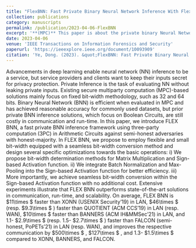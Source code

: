 ```yaml
---
title: "FlexBNN: Fast Private Binary Neural Network Inference With Flexible Bit-Width"
collection: publications
category: manuscripts
permalink: /publication/2023-04-06-FlexBNN
excerpt: '**(MPC)** This paper is about the private binary Neural Network inference.'
date: 2023-04-06
venue: 'IEEE Transactions on Information Forensics and Security'
paperurl: 'https://ieeexplore.ieee.org/document/10093909'
citation: 'Ye, Dong. (2023). &quot;FlexBNN: Fast Private Binary Neural Network Inference With Flexible Bit-Width.&quot; <i>IEEE Transactions on Information Forensics and Security</i>.'
---
```


Advancements in deep learning enable neural network (NN) inference to be a service, but service providers and clients want to keep their inputs secret for privacy protection. Private Inference is the task of evaluating NN without leaking private inputs. Existing secure multiparty computation (MPC)-based solutions mainly focus on fixed bit-width methodology, such as 32 and 64 bits. Binary Neural Network (BNN) is efficient when evaluated in MPC and has achieved reasonable accuracy for commonly used datasets, but prior private BNN inference solutions, which focus on Boolean Circuits, are still costly in communication and run-time. In this paper, we introduce FLEX BNN, a fast private BNN inference framework using three-party computation (3PC) in Arithmetic Circuits against semi-honest adversaries with honest-majority. In FLEX BNN, we propose to employ flexible and small bit-width equipped with a seamless bit-width conversion method and design several specific optimizations towards the basic operations: i) We propose bit-width determination methods for Matrix Multiplication and Sign-based Activation function. ii) We integrate Batch Normalization and Max-Pooling into the Sign-based Activation function for better efficiency. iii) More importantly, we achieve seamless bit-width conversion within the Sign-based Activation function with no additional cost. Extensive experiments illustrate that FLEX BNN outperforms state-of-the-art solutions in communication, run-time, and scalability. On average, FLEX BNN is $11\times $ faster than XONN (USENIX Security’19) in LAN, $46\times $ (resp. $9.3\times $ ) faster than QUOTIENT (ACM CCS’19) in LAN (resp. WAN), $10\times $ faster than BANNERS (ACM IH&MMSec’21) in LAN, and 1.1- $2.9\times $ (resp. 1.5- $2.7\times $ ) faster than FALCON (semi-honest, PoPETs’21) in LAN (resp. WAN), and improves the respective communication by $500\times $ , $127\times $ , and 1.3- $1.5\times $ compared to XONN, BANNERS, and FALCON.

